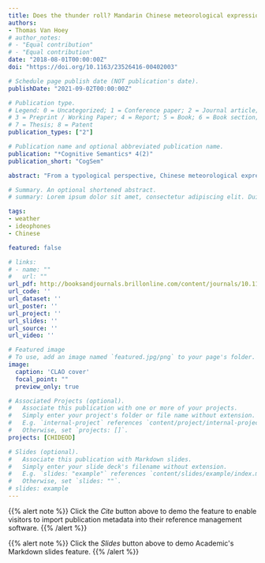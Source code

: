 ```yaml
---
title: Does the thunder roll? Mandarin Chinese meteorological expressions and their iconicity
authors:
- Thomas Van Hoey
# author_notes:
# - "Equal contribution"
# - "Equal contribution"
date: "2018-08-01T00:00:00Z"
doi: "https://doi.org/10.1163/23526416-00402003"

# Schedule page publish date (NOT publication's date).
publishDate: "2021-09-02T00:00:00Z"

# Publication type.
# Legend: 0 = Uncategorized; 1 = Conference paper; 2 = Journal article;
# 3 = Preprint / Working Paper; 4 = Report; 5 = Book; 6 = Book section;
# 7 = Thesis; 8 = Patent
publication_types: ["2"]

# Publication name and optional abbreviated publication name.
publication: "*Cognitive Semantics* 4(2)"
publication_short: "CogSem"

abstract: "From a typological perspective, Chinese meteorological expressions are argument-oriented. However, using a lexical semantic approach, based on corpus data as well as dictionaries and Chinese WordNet, a taxonomical lexical field can be established to further analyze the basic level items. Five main clusters of meteorological expressions are identified: precipitation, wind, thunder, sunshine and cloud. A comparison of these clusters with frames derived from the English FrameNet shows that Chinese has a narrower conception of weather phenomena than English. There is significant influence from the script on the linguistic system, at least in relation to meteorological expressions. It is shown that Chinese uses iconicity in its writing system where it is lacking in its phonology. A special case study are weather-related ideophones, where two strata are found: those that are phonologically and semantically motivated and receive iconic support from the writing system vs. those that do not receive this support."

# Summary. An optional shortened abstract.
# summary: Lorem ipsum dolor sit amet, consectetur adipiscing elit. Duis posuere tellus ac convallis placerat. Proin tincidunt magna sed ex sollicitudin condimentum.

tags:
- weather
- ideophones
- Chinese

featured: false

# links:
# - name: ""
#   url: ""
url_pdf: http://booksandjournals.brillonline.com/content/journals/10.1163/23526416-00402003
url_code: ''
url_dataset: ''
url_poster: ''
url_project: ''
url_slides: ''
url_source: ''
url_video: ''

# Featured image
# To use, add an image named `featured.jpg/png` to your page's folder. 
image:
  caption: 'CLAO cover'
  focal_point: ""
  preview_only: true

# Associated Projects (optional).
#   Associate this publication with one or more of your projects.
#   Simply enter your project's folder or file name without extension.
#   E.g. `internal-project` references `content/project/internal-project/index.md`.
#   Otherwise, set `projects: []`.
projects: [CHIDEOD]

# Slides (optional).
#   Associate this publication with Markdown slides.
#   Simply enter your slide deck's filename without extension.
#   E.g. `slides: "example"` references `content/slides/example/index.md`.
#   Otherwise, set `slides: ""`.
# slides: example
---
```


{{% alert note %}}
Click the *Cite* button above to demo the feature to enable visitors to import publication metadata into their reference management software.
{{% /alert %}}

{{% alert note %}}
Click the *Slides* button above to demo Academic's Markdown slides feature.
{{% /alert %}}


